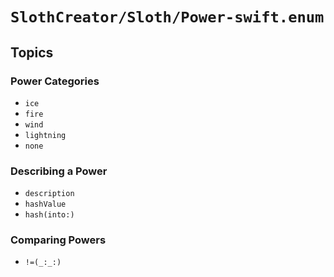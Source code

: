# ``SlothCreator/Sloth/Power-swift.enum``

## Topics

### Power Categories

- ``ice``
- ``fire``
- ``wind``
- ``lightning``
- ``none``

### Describing a Power

- ``description``
- ``hashValue``
- ``hash(into:)``

### Comparing Powers

- ``!=(_:_:)``

